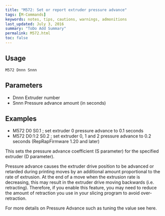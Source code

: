 ```yaml
---
title: "M572: Set or report extruder pressure advance" 
tags: [M-Commands]
keywords: notes, tips, cautions, warnings, admonitions
last_updated: July 3, 2016
summary: "ToDo Add Summary"
permalink: M572.html
toc: false
---
```



## Usage ##
```
M572 Dnnn Snnn
```

## Parameters ##

+ Dnnn Extruder number
+ Snnn Pressure advance amount (in seconds)

## Examples ##

+ M572 D0 S0.1 ; set extruder 0 pressure advance to 0.1 seconds
+ M572 D0:1:2 S0.2 ; set extruder 0, 1 and 2 pressure advance to 0.2 seconds (RepRapFirmware 1.20 and later)

This sets the pressure advance coefficient (S parameter) for the specified extruder (D parameter).

Pressure advance causes the extruder drive position to be advanced or retarded during printing moves by an additional amount proportional to the rate of extrusion. At the end of a move when the extrusion rate is decreasing, this may result in the extruder drive moving backwards (i.e. retracting). Therefore, if you enable this feature, you may need to reduce the amount of retraction you use in your slicing program to avoid over-retraction.

For more details on Pressure Advance such as tuning the value see here.